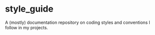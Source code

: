 # style_guide
A (mostly) documentation repository on coding styles and conventions I follow in my projects.
